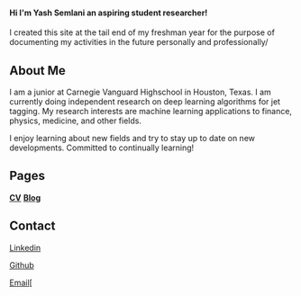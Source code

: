 #### Hi I'm Yash Semlani an aspiring student researcher!

I created this site at the tail end of my freshman year for the purpose of documenting my activities in the future personally and professionally/

## About Me

I am a junior at Carnegie Vanguard Highschool in Houston, Texas. I am currently doing independent research on deep learning algorithms for jet tagging. My research interests are machine learning applications to finance, physics, medicine, and other fields. 

I enjoy learning about new fields and try to stay up to date on new developments. Committed to continually learning!
 
  
## Pages
**[CV](CV.md)**
**[Blog](Blog.md)**
 
## Contact
 
[Linkedin](https://www.linkedin.com/in/yash-semlani-38716b157/)

[Github](https://github.com/Halfblood1223/)

[Email](mailto:yashvsemlani@gmail.com)[